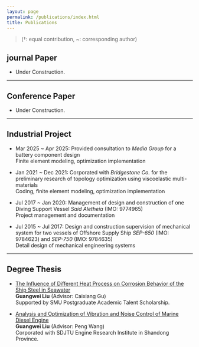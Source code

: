 ```yaml
---
layout: page
permalink: /publications/index.html
title: Publications
---
```


> (†: equal contribution, ~: corresponding author)

## journal Paper

- Under Construction.

---

## Conference Paper

- Under Construction.



---

## Industrial Project

- Mar 2025 ~ Apr 2025: Provided consultation to *Media Group* for a battery component design<br>
Finite element modeling, optimization implementation

- Jan 2021 ~ Dec 2021: Corporated with *Bridgestone Co.* for the preliminary research of topology optimization using viscoelastic multi-materials<br>
Coding, finite element modeling, optimization implementation

- Jul 2017 ~ Jan 2020: Management of design and construction of one Diving Support Vessel *Said Aletheia* (IMO: 9774965)<br>
Project management and documentation

- Jul 2015 ~ Jul 2017:  Design and construction supervision of mechanical system for two vessels of Offshore Supply Ship *SEP-650* (IMO: 9784623) and *SEP-750* (IMO: 9784635)<br>
Detail design of mechanical engineering systems

---

## Degree Thesis

- [The Influence of Different Heat Process on Corrosion Behavior of the Ship Steel in Seawater]()<br>**Guangwei Liu** (Advisor: Caixiang Gu)<br>
Supported by SMU Postgraduate Academic Talent Scholarship.

- [Analysis and Optimization of Vibration and Noise Control of Marine Diesel Engine]()<br>**Guangwei Liu** (Advisor: Peng Wang)<br>
Corporated with SDJTU Engine Research Institute in Shandong Province.